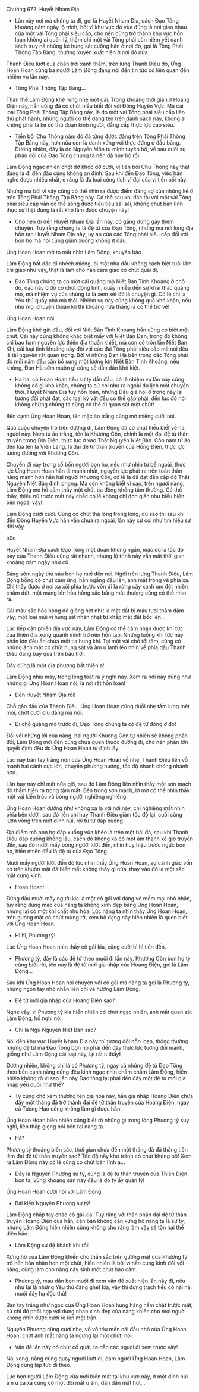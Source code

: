 




Chương 672: Huyết Nham Địa


- Lần này nơi mà chúng ta đi, gọi là Huyết Nham Địa, cách Đạo Tông khoảng năm ngày lộ trình, bởi vì khu vực đó vừa đúng là nơi giao nhau của một vài Tông phái siêu cấp, cho nên cũng trở thành khu vực hỗn loạn không ai quản lý, thậm chí một vài Tông phái còn niêm yết danh sách truy nã những kẻ hung sát cường hãn ở nơi đó, gọi là Tông Phái Thông Tập Bảng, thường xuyên xuất hiện ở nơi đó nữa.

Thanh Điêu lướt qua chân trời xanh thẳm, trên lưng Thanh Điêu đó, Ứng Hoan Hoan cùng ba người Lâm Động đang nói đến tin tức có liên quan đến nhiệm vụ lần này.

- Tông Phái Thông Tập Bảng…

Thân thể Lâm Động khẽ rung nhẹ một cái. Trong khoảng thời gian ở Hoang Điện này, hắn cũng đã có chút hiểu biết đối với Đông Huyền Vực. Mà cái loại Tông Phái Thông Tập Bảng này, là do một vài Tông phái siêu cấp liên thủ phát hành, những người có thể đăng tên trên danh sách này, không ai không phải là kẻ có thủ đoạn kinh người, đẳng cấp thực lực cao siêu.

- Tiền bối Chu Thông năm đó đã từng được đăng trên Tông Phái Thông Tập Bảng này, hơn nữa còn là danh xứng với thực đứng ở đầu bảng. Đương nhiên, đây là do Nguyên Môn tự mình tuyên bố, về sau dưới sự phản đối của Đạo Tông chúng ta nên đã hủy bỏ rồi.

Lâm Động ngạc nhiên chợt dở khóc dở cười, vị tiền bối Chu Thông này thật đúng là đi đến đâu cũng không an định. Sau khi đến Đạo Tông, việc hắn nghe được nhiều nhất, e rằng là đủ loại công tích vĩ đại của vị tiền bối này.

Nhưng mà bởi vì vậy cũng có thể nhìn ra được điểm đáng sợ của những kẽ ở trên Tông Phái Thông Tập Bảng này. Có thể sau khi đắc tội với một vài Tông phái siêu cấp vẫn có thể sống được tiêu tiêu sái sái, không chút bản lĩnh thực sự thật đúng là rất khó làm được chuyện này!

- Cho nên đi đến Huyết Nham Địa lần này, cố gắng đừng gây thêm chuyện. Tuy rằng chúng ta là đệ tử của Đạo Tông, nhưng mà nơi long địa hỗn tạp Huyết Nham Địa này, uy áp của các Tông phái siêu cấp đối với bọn họ mà nói cũng giảm xuống không ít đâu.

Ứng Hoan Hoan mở to mắt nhìn Lâm Động, khuyên bảo.

Lâm Động bất dắc dĩ nhếch miệng, bị một nha đầu không cách biệt tuổi lắm chỉ giáo như vậy, thật là làm cho hắn cảm giác có chút quái dị.

- Đạo Tông chúng ta có một cái quặng mỏ Niết Bàn Tinh Khoáng ở chỗ đó, dạo này ở đó có chút động tĩnh, quấy nhiễu đến sự khai thác quặng mỏ, mà nhiệm vụ của chúng ta là xem xét đó là chuyện gì. Có lẽ chỉ là Yêu thú quấy phá mà thôi. Nhiệm vụ này cũng không quá khó khăn, nếu như mọi chuyện thuận lợi thì khoảng nửa tháng là có thể trở về!

Ứng Hoan Hoan nói.

Lâm Động khẽ gật đầu, đối với Niết Bàn Tinh Khoáng hắn cũng có biết một chút. Cái này cũng không khác biệt mấy với Niết Bàn Đan, trong đó không chỉ bao hàm nguyên lực thiên địa thuần khiết, mà còn có trộn lẫn Niết Bàn Khí, cái loại tinh khoáng này đối với các đại Tông phái siêu cấp mà nói đều là tài nguyên rất quan trọng. Bởi vì những Đan Hà bên trong các Tông phái đó mỗi năm đều cần bổ sung một lượng lớn Niết Bàn Tinh Khoáng, nếu không, Đan Hà sớm muộn gì cũng sẽ dần dần khô kiệt.

- Ha ha, có Hoan Hoan tiểu sư tỷ dẫn đầu, có lẽ nhiệm vụ lần này cũng không có gì khó khăn, chúng ta cứ coi như ra ngoài du lịch một chuyến thôi. Huyết Nham Địa tuy hỗn loạn, nhưng Đấu giá hội ở trong này lại tương đối phát đạt, các loại kỳ vật đều có thể gặp phải, đến lúc đó nói không chừng chúng ta cũng có thể đi quan sát một chút!

Bên cạnh Ứng Hoan Hoan, tên mặc áo trắng cũng mở miệng cười nói.

Qua cuộc chuyện trò trên đường đi, Lâm Động đã có chút hiều biết về hai người này. Nam tử áo trắng, tên là Khương Côn, chính là một đại đệ tử thân truyền trong Địa Điện, thực lực ở vào Thất Nguyên Niết Bàn. Còn nam tử áo đen kia tên là Viên Lăng, là đại đệ tử thân truyền của Hồng Điện, thực lực tương đương với Khương Côn.

Chuyến đi này trong số bốn người bọn họ, nếu như nhìn từ bề ngoài, thực lực Ứng Hoan Hoan hẳn là mạnh nhất, nguyên lực phát ra trên toàn thân nàng mạnh hơn hẳn hai người Khương Côn, có lẽ là đã đạt đến cấp độ Thất Nguyên Niết Bàn đỉnh phong. Mà còn không biết vì sao, trên người nàng, Lâm Động mơ hồ cảm thấy một chút ba động không tầm thường. Có thể thấy, thiếu nữ trước mắt này chắc có lẽ không chỉ đơn giản như biểu hiện bên ngoài vậy!

Lâm Động cười cười. Cũng có chút thả lỏng trong lòng, dù sao thì sau khi đến Đông Huyền Vực hắn vẫn chưa ra ngoài, lần này cứ coi như tìm hiểu sự đời vậy.

o0o

Huyết Nham Địa cách Đạo Tông một đoạn không ngắn, mặc dù là tốc độ bay của Thanh Điêu cũng rất nhanh, nhưng lộ trình này vẫn mất thời gian khoảng năm ngày như cũ.

Sáng sớm ngày thứ sáu bọn họ mới đến nơi. Ngồi trên lưng Thanh Điêu, Lâm Động bỗng có chút cảm ứng, hắn ngẩng đầu lên, ánh mắt trông về phía xa. Chỉ thấy được ở nơi xa xôi phía trước vốn dĩ là rừng cây xanh um đột nhiên chấm dứt, một mảng lớn hỏa hồng sắc bằng mắt thường cũng có thể nhìn ra.

Cái màu sắc hỏa hồng đó giống hệt như là mặt đất bị máu tươi thẫm đẫm vậy, một loại mùi vị hung sát nhàn nhạt từ khắp mặt đất bốc lên…

Lúc tiếp cận phiến địa vực này, Lâm Động có thể cảm nhận được khí tức của thiên địa xung quanh mình trở nên hỗn tạp. Những luồng khí tức này phần lớn đều ẩn chứa một tia hung khí. Tại một vài chỗ tối tăm, cũng có những ánh mắt có chút hung sát và âm u lạnh lẽo nhìn về phía đầu Thanh Điêu đang bay qua trên bầu trời.

Đây đúng là một địa phương bất thiện a!

Lâm Động nhíu mày, trong lòng toát ra ý nghĩ này. Xem ra nơi này đúng như những gì Ứng Hoan Hoan nói, là nơi rất hỗn loạn!

- Đến Huyết Nham Địa rồi!

Chỗ gần đầu của Thanh Điêu, Ứng Hoan Hoan cũng duỗi nhẹ tấm lưng mệt mỏi, chợt cười dịu dàng mà nói:

- Đi chỗ quặng mỏ trước đi, Đạo Tông chúng ta có đệ tử đóng ở đó!

Đối với những lời của nàng, hai người Khương Côn tự nhiên sẽ không phản đối, Lâm Động mới đến cũng chưa quen thuộc đường đi, cho nên phần lớn quyết định đều do Ứng Hoan Hoan tự định lấy.

Lúc này bàn tay trắng nõn của Ứng Hoan Hoan vỗ nhẹ, Thanh Điêu liền vỗ mạnh hai cánh cực lớn, chuyển phương hướng, tốc độ nhanh chóng nhanh hơn.

Lần bay này chỉ mất nửa giờ, sau đó Lâm Động liền nhìn thấy một sơn mạch đỏ thẫm hiện ra trong tầm mắt. Bên trong sơn mạch, lờ mờ có thể nhìn thấy một vài kiến trúc và bóng người nghiêng nghiêng.

Ứng Hoan Hoan dường như không xa lạ với nơi này, chỉ nghiêng mắt nhìn phía bên dưới, sau đó liền chỉ huy Thanh Điêu giảm tốc độ lại, cuối cùng lượn vòng trên một đỉnh núi, rồi từ từ đáp xuống.

Địa điểm mà bọn họ đáp xuống vừa khéo là trên một bãi đá, sau khi Thanh Điêu đáp xuống không lâu, cách đó không xa có một âm thanh xé gió truyền đến, sau đó mười mấy bóng người lướt đến, nhìn huy hiệu trước ngực bọn họ, hiển nhiên đều là đệ tử của Đạo Tông.

Mười mấy người lướt đến đó lúc nhìn thấy Ứng Hoan Hoan, sự cảnh giác vốn có trên khuôn mặt đã biến mất không thấy gì nữa, thay vào đó là một sắc mặt cung kính.

- Hoan Hoan!

Đứng đầu mười mấy người kia là một cô gái với dáng vẻ mềm mại nhỏ nhắn, tuy rằng dung mạo của nàng ta không xinh đẹp bằng Ứng Hoan Hoan, nhưng lại có một khí chất nhu hòa. Lúc nàng ta nhìn thấy Ứng Hoan Hoan, trên gương mặt có chút mừng rỡ, xem bộ dạng này hiển nhiên là quen biết với Ứng Hoan Hoan.

- Hì hì, Phương tỷ!

Lúc Ứng Hoan Hoan nhìn thấy cô gái kia, cũng cười hì hì tiến đến.

- Phương tỷ, đây là các đệ tử theo muội đi lần này, Khương Côn bọn họ tỷ cũng biết rồi, tên này là đệ tử mới gia nhập của Hoang Điện, gọi là Lâm Động…

Sau khi Ứng Hoan Hoan nói chuyện với cô gái mà nàng ta gọi là Phương tỷ, những ngón tay nhỏ nhắn liền chỉ về hướng Lâm Động.

- Đệ tử mới gia nhập của Hoang Điện sao?

Nghe vậy, vị Phương tỷ kia hiển nhiên có chút ngạc nhiên, ánh mắt quan sát Lâm Động, hồ nghi nói:

- Chỉ là Ngũ Nguyên Niết Bàn sao?

Nói đến khu vực Huyết Nham Địa này thì tương đối hỗn loạn, thông thường những đệ tử mà Đạo Tông bọn họ phái đến đây thực lực tương đối mạnh, giống như Lâm Động cái loại này, lại rất ít thấy!

Đương nhiên, không chỉ là có Phương tỷ, ngay cả những đệ tử Đạo Tông theo bên cạnh nàng cũng đều kinh ngạc nhìn chằm chằm Lâm Động, hiển nhiên không rõ vì sao lần này Đạo tông lại phái đến đây một đệ tử mới gia nhập yếu đuối như thế?

- Tỷ cũng chớ xem thường tên gia hỏa này, hắn gia nhập Hoang Điện chưa đầy một tháng đã trở thành đại đệ tử thân truyền của Hoang Điện, ngay cả Tưởng Hạo cũng không làm gì được hắn!

Ứng Hoan Hoan hiển nhiên cũng biết rõ những gì trong lòng Phương tỷ suy nghĩ, liền thấp giọng nói bên tai nàng ta.

- Hả?

Phương tỷ thoáng biến sắc, thời gian chưa đến một tháng đã đã thăng tiến làm đại đệ tử thân truyền sao? Tốc độ này khó tránh có chút khủng bố! Xem ra Lâm Động này có lẽ cũng có chút bản lĩnh a…

- Đây là Nguyên Phương sư tỷ, cũng là đệ tử thân truyền của Thiên Điện bọn ta, vùng khoáng sản này đều là do tỷ ấy quản lý!

Ứng Hoan Hoan cười nói với Lâm Động.

- Bái kiến Nguyên Phương sư tỷ!

Lâm Động chắp tay chào cô gái kia. Tuy rằng với thân phận đại đệ tử thân truyền Hoang Điện của hắn, căn bản không cần xưng hô nàng ta là sư tỷ, nhưng Lâm Động hiển nhiên cũng không cho rằng làm vậy sẽ tổn hại thể diện hắn.

- Lâm Động sư đệ khách khí rồi!

Xưng hô của Lâm Động khiến cho thần sắc trên gương mặt của Phương tỷ trở nên hòa nhãn hơn một chút, hiển nhiên là bởi vì hắn cung kính đối với nàng, cũng làm cho nàng nảy sinh một chút hảo cảm.

- Phương tỷ, mau dẫn bọn muội đi xem vấn đề xuất hiện lần này đi, nếu như lại là những Yêu thú đáng ghét kia, vậy thì đừng trách tiểu cô nãi nãi muội đây hạ độc thủ!

Bàn tay trắng như ngọc của Ứng Hoan Hoan hung hăng nắm chặt trước mặt, cử chỉ đó phối hợp với dung nhan xinh đẹp của nàng khiến cho mọi người không nhìn được cười rộ lên một trận.

Nguyên Phương cũng cười nhẹ, vỗ vỗ trìu mến cái đầu nhỏ của Ứng Hoan Hoan, chợt ánh mắt nàng ta ngừng lại một chút, nói:

- Vấn đề lần này có chút cổ quái, ta dẫn các người đi xem trước vậy!

Nói xong, nàng cũng quay người lướt đi, đám người Ứng Hoan Hoan, Lâm Động cũng lập tức đi theo.

Lúc bọn người Lâm Động vừa mới biến mất tại khu vực này, ở một đỉnh núi âm u xa xa cũng có một đôi mắt u ám, dần dần mất hút…




